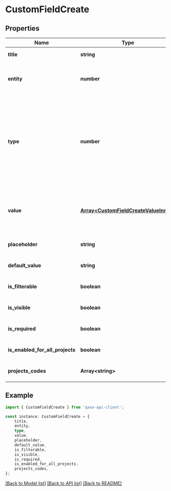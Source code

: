 # CustomFieldCreate


## Properties

Name | Type | Description | Notes
------------ | ------------- | ------------- | -------------
**title** | **string** |  | [default to undefined]
**entity** | **number** | Possible values: 0 - case; 1 - run; 2 - defect;  | [default to undefined]
**type** | **number** | Possible values: 0 - number; 1 - string; 2 - text; 3 - selectbox; 4 - checkbox; 5 - radio; 6 - multiselect; 7 - url; 8 - user; 9 - datetime;  | [default to undefined]
**value** | [**Array&lt;CustomFieldCreateValueInner&gt;**](CustomFieldCreateValueInner.md) | Required if type one of: 3 - selectbox; 5 - radio; 6 - multiselect;  | [optional] [default to undefined]
**placeholder** | **string** |  | [optional] [default to undefined]
**default_value** | **string** |  | [optional] [default to undefined]
**is_filterable** | **boolean** |  | [optional] [default to undefined]
**is_visible** | **boolean** |  | [optional] [default to undefined]
**is_required** | **boolean** |  | [optional] [default to undefined]
**is_enabled_for_all_projects** | **boolean** |  | [optional] [default to undefined]
**projects_codes** | **Array&lt;string&gt;** |  | [optional] [default to undefined]

## Example

```typescript
import { CustomFieldCreate } from 'qase-api-client';

const instance: CustomFieldCreate = {
    title,
    entity,
    type,
    value,
    placeholder,
    default_value,
    is_filterable,
    is_visible,
    is_required,
    is_enabled_for_all_projects,
    projects_codes,
};
```

[[Back to Model list]](../README.md#documentation-for-models) [[Back to API list]](../README.md#documentation-for-api-endpoints) [[Back to README]](../README.md)
